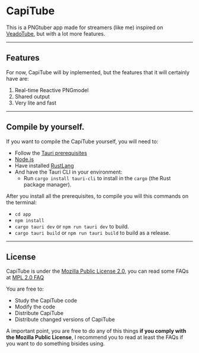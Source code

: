 # CapiTube

This is a PNGtuber app made for streamers (like me) inspired on [VeadoTube](https://veado.tube), but with a lot more features.

***

## Features
For now, CapiTube will by inplemented, but the features that it will certainly have are:

1. Real-time Reactive PNGmodel
2. Shared output
3. Very lite and fast

***

## Compile by yourself.
If you want to compile the CapiTube yourself, you will need to:
 - Follow the [Tauri prerequisites](https://tauri.app/v1/guides/getting-started/prerequisites)
 - [Node.js](https://nodejs.org/en)
 - Have installed [RustLang](https://www.rust-lang.org/)
 - And have the Tauri CLI in your environment:
    - Run `cargo install tauri-cli` to install in the `cargo` (the Rust package manager).

After you install all the prerequisites, to compile you will this commands on the terminal:
 - `cd app`
 - `npm install`
 - `cargo tauri dev` or `npm run tauri dev` to build.
 - `cargo tauri build` or `npm run tauri build` to build as a release.
 
***

## License
CapiTube is under the [Mozilla Public License 2.0](https://www.mozilla.org/en-US/MPL/2.0/), you can read some FAQs at [MPL 2.0 FAQ](https://www.mozilla.org/en-US/MPL/2.0/FAQ/)

You are free to:
 - Study the CapiTube code
 - Modify the code
 - Distribute CapiTube
 - Distribute changed versions of CapiTube

A important point, you are free to do any of this things **if you comply with the Mozilla Public License**, I recommend you to read at least the FAQs if you want to do something bisides using.